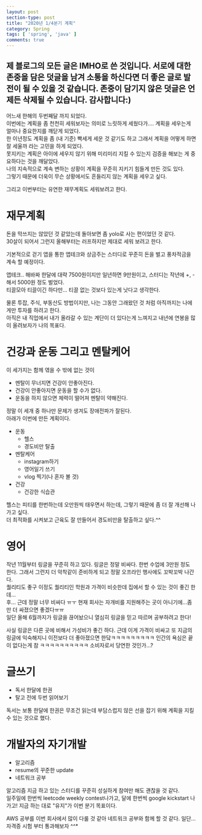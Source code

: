 ```yaml
---
layout: post
section-type: post
title: "2020년 1/4분기 계획"
category: Spring
tags: [ 'spring', 'java' ]
comments: true
---
```

제 블로그의 모든 글은 IMHO로 쓴 것입니다.
서로에 대한 존중을 담은 덧글을 남겨 소통을 하신다면 더 좋은 글로 발전이 될 수 있을 것 같습니다.
존중이 담기지 않은 덧글은 언제든 삭제될 수 있습니다.
감사합니다:)
---


어느새 한해의 두번째달 까지 되었다.  
이번에는 계획을 좀 천천히 세워보자는 의미로 느릿하게 세웠다가.... 계획을 세우는게 얼마나 중요한지를 깨닫게 되었다.  
한 이년정도 계획을 좀 (내 기준) 빡세게 세운 것 같기도 하고 그래서 계획을 어떻게 하면 잘 세울까 라는 고민을 하게 되었다.  
못지키는 계획은 아이에 세우지 않기 위해 미리미리 지킬 수 있는지 검증을 해보는 게 중요하다는 것을 깨달았다.  
나의 지속적으로 계속 변하는 상황이 계획을 꾸준히 지키기 힘들게 만든 것도 있다.  
그렇기 때문에 더욱이 무슨 상황에서도 흔들리지 않는 계획을 세우고 싶다.  

그리고 이번부터는 유연한 재무계획도 세워보려고 한다.    




# 재무계획
돈을 막쓰지는 않았던 것 같았는데 돌아보면 좀 yolo로 사는 편이었던 것 같다.  
30살이 되어서 그런지 올해부터는 러프하지만 제대로 세워 보려고 한다.  

기본적으로 걷기 앱을 통한 앱테크와 상금주는 스터디로 꾸준히 돈을 벌고 풍차적금을 계속 할 예정이다.  

앱테크.. 해바짜 한달에 대략 7500원이지만 일년하면 9만원이고, 스터디는 작년에 +, - 해서 5000원 정도 벌었다.    
티끌모아 티끌이긴 하다만... 티끌 없는 것보다 있는게 낫다고 생각한다.  

물론 투잡, 주식, 부동산도 방법이지만, 나는 그동안 그래왔던 것 처럼 아직까지는 나에게만 투자를 하려고 한다.  
아직은 내 직업에서 내가 올라갈 수 있는 계단이 더 있다는게 느껴지고 내년에 연봉을 많이 올려보자가 나의 목표다.




# 건강과 운동 그리고 멘탈케어
이 세가지는 함께 엮을 수 밖에 없는 것이  
- 멘탈이 무너지면 건강이 안좋아진다.
- 건강이 안좋아지면 운동을 할 수가 없다.
- 운동을 하지 않으면 체력이 떨어져 멘탈이 약해진다.

정말 이 세개 중 하나만 문제가 생겨도 장애전파가 잘된다.  
아래가 이번에 만든 계획이다.  
- 운동
  - 헬스
  - 경도비만 탈출
- 멘탈케어
  - instagram하기
  - 영어일기 쓰기
  - vlog 찍기(나 혼자 볼 것)
- 건강
  - 건강한 식습관

헬스는 피티를 한번하는데 오만원씩 태우면서 하는데, 그렇기 때문에 좀 더 잘 개선해 나가고 싶다.  
더 최적화를 시켜보고 근육도 잘 만들어서 경도비만을 탈출하고 싶다.^^  




# 영어
작년 11월부터 링글을 꾸준히 하고 있다.
링글은 정말 비싸다. 한번 수업에 3만원 정도 한다. 그래서 그런지 더 악착같이 준비하게 되고 정말 오프라인 행사에도 꼬박꼬박 나간다.  
퀄리티도 좋구 이정도 퀄리티인 학원과 가격이 비슷한데 집에서 할 수 있는 것이 좋긴 한데...  
후... 근데 정말 너무 비싸다 ㅠㅜ 현재 회사는 자개비를 지원해주는 곳이 아니기에...좀만 더 싸졌으면 좋겠다ㅠㅠ  
일단 올해 6월까지가 링글을 끊어놨으니 열심히 링글을 믿고 따르며 공부하려고 한다!  

사실 링글은 다른 곳에 비해서 가성비가 좋긴 하다. 근데 이게 가격이 비싸고 또 지금의 링글에 익숙해지니 이전보다 더 좋아졌으면 한닼ㅋㅋㅋㅋㅋㅋㅋㅋㅋ
인간의 욕심은 끝이 없다는게 참 ㅋㅋㅋㅋㅋㅋㅋㅋㅋㅋ
소비자로서 당연한 것인가...?




# 글쓰기
- 독서 한달에 한권
- 탈고 전에 두번 읽어보기

독서는 보통 한달에 한권은 무조건 읽는데 부담스럽지 않은 선을 잡기 위해 계획을 지킬 수 있는 것으로 했다.




# 개발자의 자기개발
- 알고리즘
- resume의 꾸준한 update
- 네트워크 공부

알고리즘 지금 하고 있는 스터디를 꾸준히 성실하게 참여만 해도 괜찮을 것 같다.  
일주일에 한번씩 leetcode weekly contest나가고, 달에 한번씩 google kickstart 나가고!
지금 하는 대로 "유지"가 이번 분기 목표이다.

AWS 공부를 이번 회사에서 많이 다룰 것 같아 네트워크 공부와 함께 할 것 같다.
일단... 자격증 시험 부터 통과해보자 ^^*
